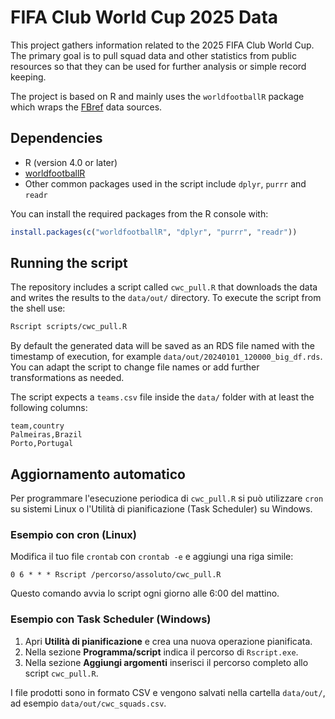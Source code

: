 # FIFA Club World Cup 2025 Data

This project gathers information related to the 2025 FIFA Club World Cup. The
primary goal is to pull squad data and other statistics from public resources so
that they can be used for further analysis or simple record keeping.

The project is based on R and mainly uses the `worldfootballR` package which
wraps the [FBref](https://fbref.com/en/) data sources.

## Dependencies

- R (version 4.0 or later)
- [worldfootballR](https://github.com/JaseZiv/worldfootballR)
- Other common packages used in the script include `dplyr`, `purrr` and
  `readr`

You can install the required packages from the R console with:

```r
install.packages(c("worldfootballR", "dplyr", "purrr", "readr"))
```

## Running the script

The repository includes a script called `cwc_pull.R` that downloads the data and
writes the results to the `data/out/` directory. To execute the script from the
shell use:

```bash
Rscript scripts/cwc_pull.R
```

By default the generated data will be saved as an RDS file named with the
timestamp of execution, for example `data/out/20240101_120000_big_df.rds`. You
can adapt the script to change file names or add further transformations as
needed.

The script expects a `teams.csv` file inside the `data/` folder with at least
the following columns:

```csv
team,country
Palmeiras,Brazil
Porto,Portugal
```

## Aggiornamento automatico

Per programmare l'esecuzione periodica di `cwc_pull.R` si può utilizzare
`cron` su sistemi Linux o l'Utilità di pianificazione (Task Scheduler) su
Windows.

### Esempio con cron (Linux)

Modifica il tuo file `crontab` con `crontab -e` e aggiungi una riga simile:

```cron
0 6 * * * Rscript /percorso/assoluto/cwc_pull.R
```

Questo comando avvia lo script ogni giorno alle 6:00 del mattino.

### Esempio con Task Scheduler (Windows)

1. Apri **Utilità di pianificazione** e crea una nuova operazione
   pianificata.
2. Nella sezione **Programma/script** indica il percorso di `Rscript.exe`.
3. Nella sezione **Aggiungi argomenti** inserisci il percorso completo allo
   script `cwc_pull.R`.

I file prodotti sono in formato CSV e vengono salvati nella cartella
`data/out/`, ad esempio `data/out/cwc_squads.csv`.
